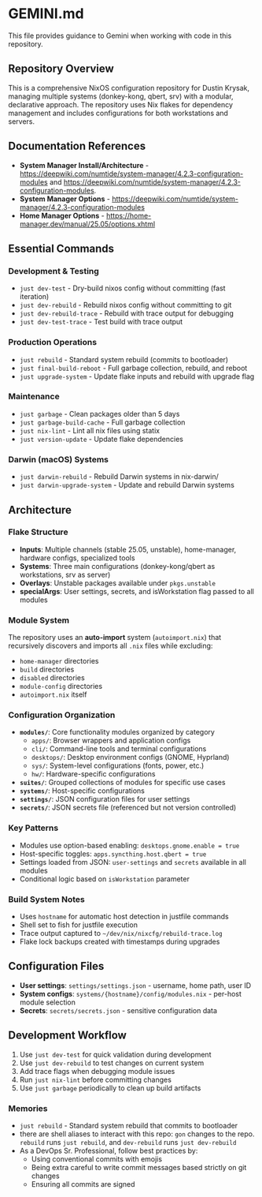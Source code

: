 # GEMINI.md

This file provides guidance to Gemini when working with code in this repository.

## Repository Overview

This is a comprehensive NixOS configuration repository for Dustin Krysak, managing multiple systems (donkey-kong, qbert, srv) with a modular, declarative approach. The repository uses Nix flakes for dependency management and includes configurations for both workstations and servers.

## Documentation References

- **System Manager Install/Architecture** - <https://deepwiki.com/numtide/system-manager/4.2.3-configuration-modules> and <https://deepwiki.com/numtide/system-manager/4.2.3-configuration-modules>.
- **System Manager Options** - <https://deepwiki.com/numtide/system-manager/4.2.3-configuration-modules>
- **Home Manager Options** - <https://home-manager.dev/manual/25.05/options.xhtml>

## Essential Commands

### Development & Testing

- `just dev-test` - Dry-build nixos config without committing (fast iteration)
- `just dev-rebuild` - Rebuild nixos config without committing to git
- `just dev-rebuild-trace` - Rebuild with trace output for debugging
- `just dev-test-trace` - Test build with trace output

### Production Operations

- `just rebuild` - Standard system rebuild (commits to bootloader)
- `just final-build-reboot` - Full garbage collection, rebuild, and reboot
- `just upgrade-system` - Update flake inputs and rebuild with upgrade flag

### Maintenance

- `just garbage` - Clean packages older than 5 days
- `just garbage-build-cache` - Full garbage collection
- `just nix-lint` - Lint all nix files using statix
- `just version-update` - Update flake dependencies

### Darwin (macOS) Systems

- `just darwin-rebuild` - Rebuild Darwin systems in nix-darwin/
- `just darwin-upgrade-system` - Update and rebuild Darwin systems

## Architecture

### Flake Structure

- **Inputs**: Multiple channels (stable 25.05, unstable), home-manager, hardware configs, specialized tools
- **Systems**: Three main configurations (donkey-kong/qbert as workstations, srv as server)
- **Overlays**: Unstable packages available under `pkgs.unstable`
- **specialArgs**: User settings, secrets, and isWorkstation flag passed to all modules

### Module System

The repository uses an **auto-import** system (`autoimport.nix`) that recursively discovers and imports all `.nix` files while excluding:

- `home-manager` directories
- `build` directories
- `disabled` directories
- `module-config` directories
- `autoimport.nix` itself

### Configuration Organization

- **`modules/`**: Core functionality modules organized by category
    - `apps/`: Browser wrappers and application configs
    - `cli/`: Command-line tools and terminal configurations
    - `desktops/`: Desktop environment configs (GNOME, Hyprland)
    - `sys/`: System-level configurations (fonts, power, etc.)
    - `hw/`: Hardware-specific configurations
- **`suites/`**: Grouped collections of modules for specific use cases
- **`systems/`**: Host-specific configurations
- **`settings/`**: JSON configuration files for user settings
- **`secrets/`**: JSON secrets file (referenced but not version controlled)

### Key Patterns

- Modules use option-based enabling: `desktops.gnome.enable = true`
- Host-specific toggles: `apps.syncthing.host.qbert = true`
- Settings loaded from JSON: `user-settings` and `secrets` available in all modules
- Conditional logic based on `isWorkstation` parameter

### Build System Notes

- Uses `hostname` for automatic host detection in justfile commands
- Shell set to fish for justfile execution
- Trace output captured to `~/dev/nix/nixcfg/rebuild-trace.log`
- Flake lock backups created with timestamps during upgrades

## Configuration Files

- **User settings**: `settings/settings.json` - username, home path, user ID
- **System configs**: `systems/{hostname}/config/modules.nix` - per-host module selection
- **Secrets**: `secrets/secrets.json` - sensitive configuration data

## Development Workflow

1. Use `just dev-test` for quick validation during development
2. Use `just dev-rebuild` to test changes on current system
3. Add trace flags when debugging module issues
4. Run `just nix-lint` before committing changes
5. Use `just garbage` periodically to clean up build artifacts

### Memories

- `just rebuild` - Standard system rebuild that commits to bootloader
- there are shell aliases to interact with this repo: `gon` changes to the repo. `rebuild` runs `just rebuild`, and `dev-rebuild` runs `just dev-rebuild`
- As a DevOps Sr. Professional, follow best practices by:
    - Using conventional commits with emojis
    - Being extra careful to write commit messages based strictly on git changes
    - Ensuring all commits are signed

